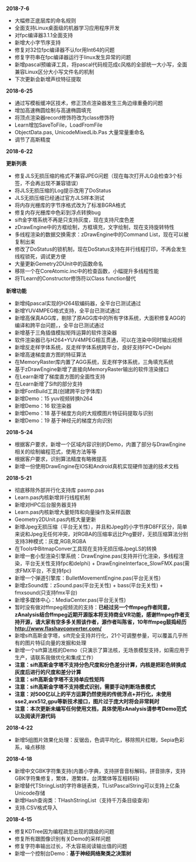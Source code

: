 **2018-7-6**
- 大幅修正底层库的命名规则
- 全面支持Linux桌面级的机器学习应用程序开发
- 对fpc编译器3.1.1全面支持
- 新增大小字节序支持
- 修复对32位fpc编译器不认for用Int64的问题
- 修复字符串在fpc编译器运行于linux发生异常的问题
- 新增pascal预编译工具，将pascal代码规范成c风格的全部统一大小写，全面兼容Linux区分大小写文件名的机制
- 下次更新会新增声纹特征提取

**2018-6-25**
- 通过写模板缓冲区技术，修正顶点渲染器发生三角边缘重叠的问题
- 增加高速椭圆绘制与高速椭圆填充
- 将顶点渲染器record修饰符改为class修饰符
- Learn增加SaveToFile，LoadFromFile
- ObjectData.pas, UnicodeMixedLib.Pas 大量常量重命名
- 调节了高斯精度

**2018-6-22**

**更新列表**
- 修复JLS无损压缩的格式不兼容JPEG问题（现在每次打开JLG会检查3个标签，不会再出现不兼容错误）
- 将JLS无损压缩的Log提示改用了DoStatus
- JLS无损压缩已经通过官方JLS样本测试
- 将内存光栅库的字节序格式改为了标准BGRA格式
- 修复内存光栅库中色彩到浮点转换bug
- sift金字塔系统不再是只支持灰度，现在支持尺度色差
- zDrawEngine中的方框绘制，方框填充，文字绘制，现在支持旋转特性
- 多线程渲染的数据交换需求：zDrawEngine中的Command List，现在可以被复制出来
- 修改了DoStatus的锁机制，现在DoStatus支持在并行线程打印，不再会发生线程锁死，调试更方便
- 大量更新Gemetry2DUnit中的函数命名
- 移除一个在CoreAtomic.inc中的检查函数，小幅提升多线程性能
- 将TLearn的Constructor修饰符以Class function替代

**新增功能**

- 新增纯pascal实现的H264软编码器，全平台已测试通过
- 新增YUV4MPEG格式支持，全平台已测试通过
- 新增高保真AGG库，剔除了原AGG库中的所有字体系统，大面积修复AGG的编译和跨平台问题，，全平台已测试通过
- 新增基于三角插值模拟矩阵运算的软件渲染器
- 软件渲染器已与H264+YUV4MPEG相互贯通，可以在渲染中同时输出视频
- 新增反走样字体系统，反走样字体系统跨平台，良好支持FPC+Delphi
- 新增高速梯度直方图的特征算法
- 在MemoryRaster库内置了AGG系统，反走样字体系统，三角填充系统
- 基于zDrawEngine新增了直接向MemoryRaster输出的软件渲染接口
- 在Learn新增了梯度直方图的全面性支持
- 在Learn新增了Sift的部分支持
- 新增FontBuild工具(创建跨平台字体库)
- 新增Demo：15 yuv视频转换h264
- 新增Demo：16 软渲染器
- 新增Demo：18 基于梯度方向的大规模图片特征码提取与识别
- 新增Demo：19 基于神经元的梯度方向识别


**2018-5-24**
- 根据客户要求，新增一个区域内容识别的Demo，内置了部分与DrawEngine相关的绘制编程范式，使用方法等等
- 根据客户要求，识别算法精度有略微提高
- 新增一份使用DrawEngine在IOS和Android真机实现硬件加速的技术文档

**2018-5-21**
- 彻底移除外部并行化支持库 pasmp.pas
- Learn.pas内核新增并行线程机制
- 新增对HPC后台服务器支持
- Learn.pas内核新增大量矩阵和向量操作及采样函数
- Geometry2DUnit.pas内核大量更新
- 新增Jpeg无损压缩（平台无关性），并且和Jpeg的小字节序D8FF区分，简单来说和Jpeg无任何冲突，对RGBA的压缩率远比Png要好，无损压缩算法分别支持3种模式：灰度,RGB,RGBA
- 在Tools中BitmapConver工具现在支持无损压缩JpegLS的转换
- 新增一套小型渲染引擎系统：DrawEngine.pas(支持并行化渲染，多线程渲染，平台无关性支持fpc和delphi) + DrawEngineInterface_SlowFMX.pas(需求FMX平台，不支持fpc)
- 新增一个弹道引擎库：BulletMovementEngine.pas(平台无关性)
- 新增zSound库：zSound.pas(平台无关性) + bass(平台无关性) + fmxsound(只支持fmx平台)
- 新增多媒体中心：MediaCenter.pas(平台无关性) 
- 暂时没有做对ffmpeg视频流的支持：**已经过另一个ffmpeg作者同意，zAnalysis结合ffmpeg近期开源版本将支持商业VR功能，感谢ffmpeg作者支持开源，请大家有空多多关照该作者，源作者叫陈省，10年ffmpeg鼓捣经历 http://www.flashavconverter.com/**
- 新增sift高斯金字塔，sift完全支持并行化，21个可调整参量，可以覆盖几乎所有的图片特征向量的发掘和处理
- 新增一个sift算法核的Demo（只演示了算法核，无场景模型支持，如需应用于生产，请联系我做优化和集成工作）
- **注意：sift高斯金字塔不支持分色尺度和分色差分计算，内核是把彩色转换成灰度后进行的尺度和差分计算**
- **注意：sift高斯金字塔不支持单应性矩阵**
- **注意：sift高斯金字塔不支持模式识别，需要手动判断场景模式**
- **注意：对500亿以上的平方运算仍然使用的传统浮点+并行化，未使用sse2,avx512,gpu等新技术接口，图片过于庞大时将会非常耗时**
- **注意：本次更新未编写任何使用文档，具体使用zAnalysis请参考Demo范式以及阅读开源代码**

**2018-4-22**
- 新增5组图片效果化处理：反锯齿，色调平均化，移除照片红眼，Sepia色彩系，噪点移除

**2018-4-18**
- 新增中文GBK字符集支持(内置小字典，支持拼音音标解码，拼音排序，支持GBK字符集修复，繁体，港繁体，台湾繁体等互相转码)
- 新增替代TStringList的字符串链表类，TListPascalString可以支持上亿条Unicode存储
- 新增Hash查询类：THashStringList（支持千万条目级查询）
- 支持.CSV格式导入

**2018-4-15**
- 修复KDTree因为编程疏忽出现的跳级的问题
- 修复所有跟图像识别有关Demo的采样问题
- 修复字符串输出过长，不太容易阅读输出值的问题
- 新增一个控制台Demo：**基于神经网络聚类之决策树**

